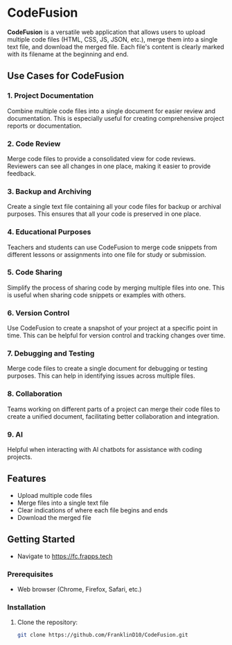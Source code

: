 # CodeFusion

**CodeFusion** is a versatile web application that allows users to upload multiple code files (HTML, CSS, JS, JSON, etc.), merge them into a single text file, and download the merged file. Each file's content is clearly marked with its filename at the beginning and end.

## Use Cases for CodeFusion

### 1. Project Documentation

Combine multiple code files into a single document for easier review and documentation. This is especially useful for creating comprehensive project reports or documentation.

### 2. Code Review

Merge code files to provide a consolidated view for code reviews. Reviewers can see all changes in one place, making it easier to provide feedback.

### 3. Backup and Archiving

Create a single text file containing all your code files for backup or archival purposes. This ensures that all your code is preserved in one place.

### 4. Educational Purposes

Teachers and students can use CodeFusion to merge code snippets from different lessons or assignments into one file for study or submission.

### 5. Code Sharing

Simplify the process of sharing code by merging multiple files into one. This is useful when sharing code snippets or examples with others.

### 6. Version Control

Use CodeFusion to create a snapshot of your project at a specific point in time. This can be helpful for version control and tracking changes over time.

### 7. Debugging and Testing

Merge code files to create a single document for debugging or testing purposes. This can help in identifying issues across multiple files.

### 8. Collaboration

Teams working on different parts of a project can merge their code files to create a unified document, facilitating better collaboration and integration.

### 9. AI

Helpful when interacting with AI chatbots for assistance with coding projects.

## Features

- Upload multiple code files
- Merge files into a single text file
- Clear indications of where each file begins and ends
- Download the merged file

## Getting Started

- Navigate to <https://fc.frapps.tech>

### Prerequisites

- Web browser (Chrome, Firefox, Safari, etc.)

### Installation

1. Clone the repository:

   ```sh
   git clone https://github.com/FranklinD10/CodeFusion.git
